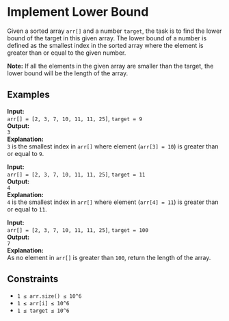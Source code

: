 # Implement Lower Bound

Given a sorted array `arr[]` and a number `target`, the task is to find the lower bound of the target in this given array. The lower bound of a number is defined as the smallest index in the sorted array where the element is greater than or equal to the given number.

**Note:** If all the elements in the given array are smaller than the target, the lower bound will be the length of the array.

## Examples

**Input:**  
`arr[] = [2, 3, 7, 10, 11, 11, 25]`, `target = 9`  
**Output:**  
`3`  
**Explanation:**  
`3` is the smallest index in `arr[]` where element (`arr[3] = 10`) is greater than or equal to `9`.

**Input:**  
`arr[] = [2, 3, 7, 10, 11, 11, 25]`, `target = 11`  
**Output:**  
`4`  
**Explanation:**  
`4` is the smallest index in `arr[]` where element (`arr[4] = 11`) is greater than or equal to `11`.

**Input:**  
`arr[] = [2, 3, 7, 10, 11, 11, 25]`, `target = 100`  
**Output:**  
`7`  
**Explanation:**  
As no element in `arr[]` is greater than `100`, return the length of the array.

## Constraints

- `1 ≤ arr.size() ≤ 10^6`
- `1 ≤ arr[i] ≤ 10^6`
- `1 ≤ target ≤ 10^6`